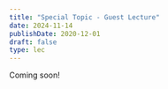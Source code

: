 ```yaml
---
title: "Special Topic - Guest Lecture"
date: 2024-11-14
publishDate: 2020-12-01
draft: false
type: lec
---
```


Coming soon!